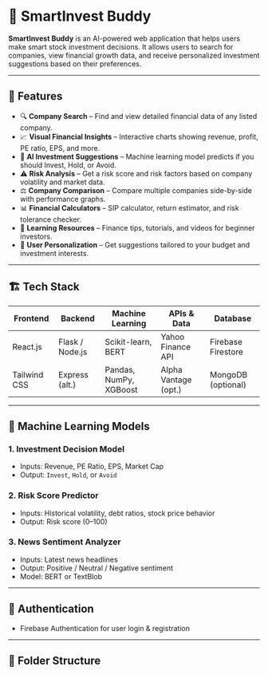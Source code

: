 # 💼 SmartInvest Buddy

**SmartInvest Buddy** is an AI-powered web application that helps users make smart stock investment decisions. It allows users to search for companies, view financial growth data, and receive personalized investment suggestions based on their preferences.

---

## 🚀 Features

- 🔍 **Company Search** – Find and view detailed financial data of any listed company.
- 📈 **Visual Financial Insights** – Interactive charts showing revenue, profit, PE ratio, EPS, and more.
- 🤖 **AI Investment Suggestions** – Machine learning model predicts if you should Invest, Hold, or Avoid.
- ⚠️ **Risk Analysis** – Get a risk score and risk factors based on company volatility and market data.
- ⚖️ **Company Comparison** – Compare multiple companies side-by-side with performance graphs.
- 📊 **Financial Calculators** – SIP calculator, return estimator, and risk tolerance checker.
- 🧠 **Learning Resources** – Finance tips, tutorials, and videos for beginner investors.
- 👤 **User Personalization** – Get suggestions tailored to your budget and investment interests.

---

## 🏗️ Tech Stack

| Frontend        | Backend         | Machine Learning      | APIs & Data          | Database             |
|-----------------|-----------------|------------------------|----------------------|----------------------|
| React.js        | Flask / Node.js | Scikit-learn, BERT     | Yahoo Finance API    | Firebase Firestore   |
| Tailwind CSS    | Express (alt.)  | Pandas, NumPy, XGBoost | Alpha Vantage (opt.) | MongoDB (optional)   |

---

## 🧠 Machine Learning Models

### 1. Investment Decision Model
- Inputs: Revenue, PE Ratio, EPS, Market Cap
- Output: `Invest`, `Hold`, or `Avoid`

### 2. Risk Score Predictor
- Inputs: Historical volatility, debt ratios, stock price behavior
- Output: Risk score (0–100)

### 3. News Sentiment Analyzer
- Inputs: Latest news headlines
- Output: Positive / Neutral / Negative sentiment
- Model: BERT or TextBlob

---

## 🔐 Authentication

- Firebase Authentication for user login & registration

---

## 📂 Folder Structure

